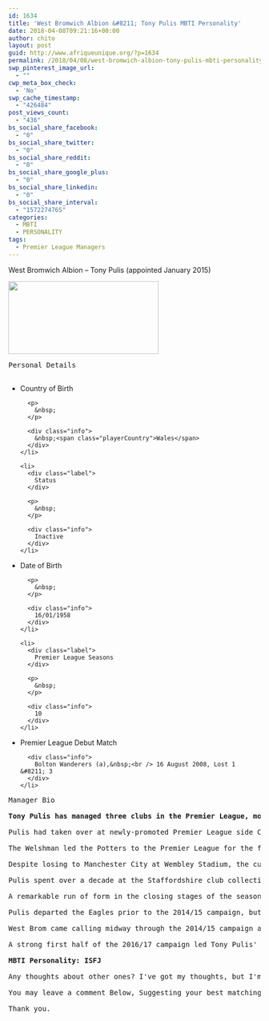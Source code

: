 ```yaml
---
id: 1634
title: 'West Bromwich Albion &#8211; Tony Pulis MBTI Personality'
date: 2018-04-08T09:21:16+00:00
author: chito
layout: post
guid: http://www.afriqueunique.org/?p=1634
permalink: /2018/04/08/west-bromwich-albion-tony-pulis-mbti-personality/
swp_pinterest_image_url:
  - ""
cwp_meta_box_check:
  - 'No'
swp_cache_timestamp:
  - "426484"
post_views_count:
  - "436"
bs_social_share_facebook:
  - "0"
bs_social_share_twitter:
  - "0"
bs_social_share_reddit:
  - "0"
bs_social_share_google_plus:
  - "0"
bs_social_share_linkedin:
  - "0"
bs_social_share_interval:
  - "1572274765"
categories:
  - MBTI
  - PERSONALITY
tags:
  - Premier League Managers
---
```

West Bromwich Albion&nbsp;&#8211;&nbsp;Tony Pulis&nbsp;(appointed January 2015)

<img loading="lazy" class="alignnone size-medium wp-image-1635" src="http://www.afriqueunique.org/wp-content/uploads/2018/04/Tony-Pulis-mbti-personality-300x145.png" alt="" width="300" height="145" /> 

<div class="playerInfo">
  <section class="mainWidget personalDetails"> 
  
  <pre class="subHeader">Personal Details

</pre>
  
  <ul class="pdcol1">
    <li>
      <div class="label">
        Country of Birth
      </div>
      
      <p>
        &nbsp;
      </p>
      
      <div class="info">
        &nbsp;<span class="playerCountry">Wales</span>
      </div>
    </li>
    
    <li>
      <div class="label">
        Status
      </div>
      
      <p>
        &nbsp;
      </p>
      
      <div class="info">
        Inactive
      </div>
    </li>
  </ul>
  
  <ul class="pdcol2">
    <li>
      <div class="label">
        Date of Birth
      </div>
      
      <p>
        &nbsp;
      </p>
      
      <div class="info">
        16/01/1958
      </div>
    </li>
    
    <li>
      <div class="label">
        Premier League Seasons
      </div>
      
      <p>
        &nbsp;
      </p>
      
      <div class="info">
        10
      </div>
    </li>
  </ul>
  
  <ul class="pdcol3">
    <li class="stack">
      <div class="label">
        Premier League Debut Match
      </div>
      
      <div class="info">
        Bolton Wanderers (a),&nbsp;<br /> 16 August 2008, Lost 1 &#8211; 3
      </div>
    </li>
  </ul></section>
</div><section class="managerBio mainWidget"> 

<pre class="subHeader">Manager Bio

<strong>Tony Pulis has managed three clubs in the Premier League, most recently with West Bromwich Albion.</strong>

Pulis had taken over at newly-promoted Premier League side Crystal Palace in November 2013, only a few months after bringing an end to a successful tenure in charge of Stoke City.

The Welshman led the Potters to the Premier League for the first time in 2007/08 with automatic promotion from the Championship and then kept the club safely in the top flight for the next five years, which included a run to the 2010/11 FA Cup Final.

Despite losing to Manchester City at Wembley Stadium, the cup run ensured that Stoke qualified for the UEFA Europa League for the following season.&nbsp;The Potters progressed through the group stages before being edged 2-0 on aggregate by Spanish side Valencia in the first knock-out round.

Pulis spent over a decade at the Staffordshire club&nbsp;collectively and after being appointed as Crystal Palace manager, he guided the Eagles from the relegation zone to an 11th-place finish.&nbsp;

A remarkable run of form in the closing stages of the season included five consecutive wins, which helped him win the Manager of the Month award for April 2014 before earning the Manager of the Year accolade in his debut campaign with the south London club.

Pulis departed the Eagles prior to the 2014/15 campaign, but it was not long before he was back in the Premier League.

West Brom came calling midway through the 2014/15 campaign and Pulis successfully guided the Baggies to Premier League safety for another season before finishing 14th in 2015/16.

A strong first half of the 2016/17 campaign led Tony Pulis' side to a 10th place finish, but two wins from their opening 12 matches resulted in the Welshman departing the club on 20 November 2017.

<strong>MBTI Personality: ISFJ</strong>

Any thoughts about other ones? I've got my thoughts, but I'm not really sure of them, so I think I'll wait for other theories about further managers (and players).

You may leave a comment Below, Suggesting your best matching MBTI Personality.

Thank you.</pre></section>